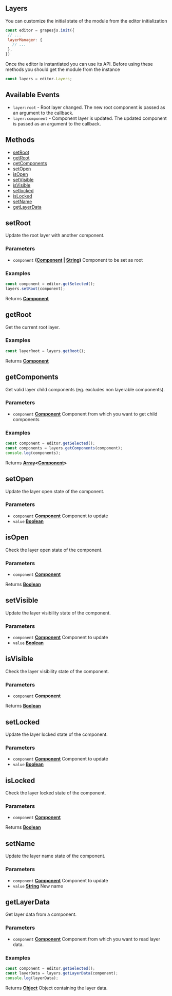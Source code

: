 <!-- Generated by documentation.js. Update this documentation by updating the source code. -->

## Layers

You can customize the initial state of the module from the editor initialization

```js
const editor = grapesjs.init({
 // ...
 layerManager: {
   // ...
 },
})
```

Once the editor is instantiated you can use its API. Before using these methods you should get the module from the instance

```js
const layers = editor.Layers;
```

## Available Events

*   `layer:root` - Root layer changed. The new root component is passed as an argument to the callback.
*   `layer:component` - Component layer is updated. The updated component is passed as an argument to the callback.

## Methods

*   [setRoot][1]
*   [getRoot][2]
*   [getComponents][3]
*   [setOpen][4]
*   [isOpen][5]
*   [setVisible][6]
*   [isVisible][7]
*   [setlocked][8]
*   [isLocked][9]
*   [setName][10]
*   [getLayerData][11]

[Page]: page.html

[Component]: component.html

## setRoot

Update the root layer with another component.

### Parameters

*   `component` **([Component] | [String][12])** Component to be set as root

### Examples

```javascript
const component = editor.getSelected();
layers.setRoot(component);
```

Returns **[Component]** 

## getRoot

Get the current root layer.

### Examples

```javascript
const layerRoot = layers.getRoot();
```

Returns **[Component]** 

## getComponents

Get valid layer child components (eg. excludes non layerable components).

### Parameters

*   `component` **[Component]** Component from which you want to get child components

### Examples

```javascript
const component = editor.getSelected();
const components = layers.getComponents(component);
console.log(components);
```

Returns **[Array][13]<[Component]>** 

## setOpen

Update the layer open state of the component.

### Parameters

*   `component` **[Component]** Component to update
*   `value` **[Boolean][14]** 

## isOpen

Check the layer open state of the component.

### Parameters

*   `component` **[Component]** 

Returns **[Boolean][14]** 

## setVisible

Update the layer visibility state of the component.

### Parameters

*   `component` **[Component]** Component to update
*   `value` **[Boolean][14]** 

## isVisible

Check the layer visibility state of the component.

### Parameters

*   `component` **[Component]** 

Returns **[Boolean][14]** 

## setLocked

Update the layer locked state of the component.

### Parameters

*   `component` **[Component]** Component to update
*   `value` **[Boolean][14]** 

## isLocked

Check the layer locked state of the component.

### Parameters

*   `component` **[Component]** 

Returns **[Boolean][14]** 

## setName

Update the layer name state of the component.

### Parameters

*   `component` **[Component]** Component to update
*   `value` **[String][12]** New name

## getLayerData

Get layer data from a component.

### Parameters

*   `component` **[Component]** Component from which you want to read layer data.

### Examples

```javascript
const component = editor.getSelected();
const layerData = layers.getLayerData(component);
console.log(layerData);
```

Returns **[Object][15]** Object containing the layer data.

[1]: #setroot

[2]: #getroot

[3]: #getcomponents

[4]: #setopen

[5]: #isopen

[6]: #setvisible

[7]: #isvisible

[8]: #setlocked

[9]: #islocked

[10]: #setname

[11]: #getlayerdata

[12]: https://developer.mozilla.org/docs/Web/JavaScript/Reference/Global_Objects/String

[13]: https://developer.mozilla.org/docs/Web/JavaScript/Reference/Global_Objects/Array

[14]: https://developer.mozilla.org/docs/Web/JavaScript/Reference/Global_Objects/Boolean

[15]: https://developer.mozilla.org/docs/Web/JavaScript/Reference/Global_Objects/Object
